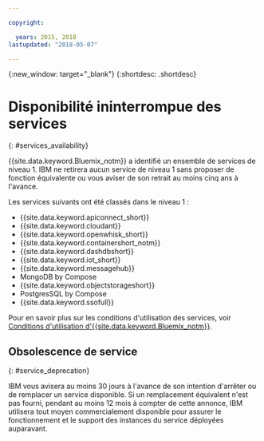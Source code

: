 ```yaml
---

copyright:

  years: 2015, 2018
lastupdated: "2018-05-07"

---
```


{:new_window: target="_blank"}
{:shortdesc: .shortdesc}

# Disponibilité ininterrompue des services
{: #services_availability}

{{site.data.keyword.Bluemix_notm}} a identifié un ensemble de services de niveau 1. IBM ne retirera aucun service de niveau 1 sans proposer de fonction équivalente ou vous aviser de son retrait au moins cinq ans à l'avance.

Les services suivants ont été classés dans le niveau 1 :
  * {{site.data.keyword.apiconnect_short}}
  * {{site.data.keyword.cloudant}}
  * {{site.data.keyword.openwhisk_short}}
  * {{site.data.keyword.containershort_notm}}
  * {{site.data.keyword.dashdbshort}}
  * {{site.data.keyword.iot_short}}
  * {{site.data.keyword.messagehub}}
  * MongoDB by Compose
  * {{site.data.keyword.objectstorageshort}}
  * PostgresSQL by Compose
  * {{site.data.keyword.ssofull}}

Pour en savoir plus sur les conditions d'utilisation des services, voir [Conditions d'utilisation d'{{site.data.keyword.Bluemix_notm}}](/docs/overview/terms-of-use/notices.html#terms).

## Obsolescence de service
{: #service_deprecation}

IBM vous avisera au moins 30 jours à l'avance de son intention d'arrêter ou de remplacer un service disponible. Si un remplacement équivalent n'est pas fourni, pendant au moins 12 mois à compter de cette annonce, IBM utilisera tout moyen commercialement disponible pour assurer le fonctionnement et le support des instances du service déployées auparavant.
